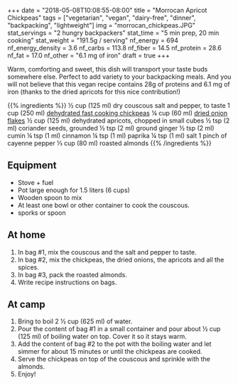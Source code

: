 +++
date = "2018-05-08T10:08:55-08:00"
title = "Morrocan Apricot Chickpeas"
tags = ["vegetarian", "vegan", "dairy-free", "dinner", "backpacking", "lightweight"]
img = "morrocan_chickpeas.JPG"
stat_servings = "2 hungry backpackers"
stat_time = "5 min prep, 20 min cooking"
stat_weight = "191.5g / serving"
nf_energy = 694
nf_energy_density = 3.6
nf_carbs = 113.8
nf_fiber = 14.5
nf_protein = 28.6
nf_fat = 17.0
nf_other = "6.1 mg of iron"
draft = true
+++

Warm, comforting and sweet, this dish will transport your taste buds somewhere else. Perfect to add variety to your backpacking meals. And you will not believe that this vegan recipe contains 28g of proteins and 6.1 mg of iron (thanks to the dried apricots for this nice contribution!)
 
 
{{% ingredients %}}
½  cup (125 ml) dry couscous
salt and pepper, to taste
1 cup (250 ml) <a target="_blank" href="https://www.amazon.com/gp/product/B0085NBPIU/ref=as_li_tl?ie=UTF8&camp=1789&creative=9325&creativeASIN=B0085NBPIU&linkCode=as2&tag=gourmethiking-20&linkId=633512a5d8d5de3e2fe443b1af9b5781">dehydrated fast cooking chickpeas</a><img src="//ir-na.amazon-adsystem.com/e/ir?t=gourmethiking-20&l=am2&o=1&a=B0085NBPIU" width="1" height="1" border="0" alt="" style="border:none !important; margin:0px !important;" />
¼ cup (60 ml) <a target="_blank" href="https://www.amazon.com/gp/product/B001VNGMW0/ref=as_li_tl?ie=UTF8&camp=1789&creative=9325&creativeASIN=B001VNGMW0&linkCode=as2&tag=gourmethiking-20&linkId=332519d0941ce0d0ae06eb472ad89ff2">dried onion flakes</a><img src="//ir-na.amazon-adsystem.com/e/ir?t=gourmethiking-20&l=am2&o=1&a=B001VNGMW0" width="1" height="1" border="0" alt="" style="border:none !important; margin:0px !important;" />
½ cup (125 ml) dehydrated apricots, chopped in small cubes
½ tsp (2 ml) coriander seeds, grounded
½ tsp (2 ml) ground ginger
½ tsp (2 ml) cumin
¼ tsp (1 ml) cinnamon
¼ tsp (1 ml) paprika
¼ tsp (1 ml) salt
1 pinch of cayenne pepper
⅓ cup (80 ml) roasted almonds
{{% /ingredients %}}

## Equipment
- Stove + fuel
- Pot large enough for 1.5 liters (6 cups)
- Wooden spoon to mix
- At least one bowl or other container to cook the couscous. 
- sporks or spoon
 
## At home 
1. In bag #1, mix the couscous and the salt and pepper to taste.
1. In bag #2, mix the chickpeas, the dried onions, the apricots and all the spices.
1. In bag #3, pack the roasted almonds.
1. Write recipe instructions on bags.
 
## At camp
1. Bring to boil 2 ½ cup (625 ml) of water. 
1. Pour the content of bag #1 in a small container and pour about ½ cup (125 ml) of boiling water on top. Cover it so it stays warm.
1. Add the content of bag #2 to the pot with the boiling water and let simmer for about 15 minutes or until the chickpeas are cooked. 
1. Serve the chickpeas on top of the couscous and sprinkle with the almonds.
1. Enjoy!



